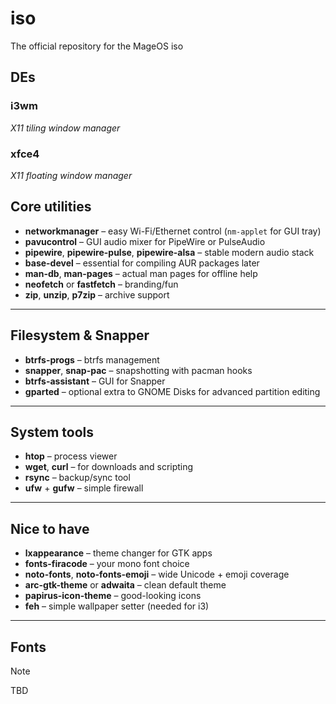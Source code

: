 # iso
The official repository for the MageOS iso

## DEs
### i3wm
*X11 tiling window manager*

### xfce4
*X11 floating window manager*


## **Core utilities**

* **networkmanager** – easy Wi-Fi/Ethernet control (`nm-applet` for GUI tray)
* **pavucontrol** – GUI audio mixer for PipeWire or PulseAudio
* **pipewire**, **pipewire-pulse**, **pipewire-alsa** – stable modern audio stack
* **base-devel** – essential for compiling AUR packages later
* **man-db**, **man-pages** – actual man pages for offline help
* **neofetch** or **fastfetch** – branding/fun
* **zip**, **unzip**, **p7zip** – archive support

---

## **Filesystem & Snapper**

* **btrfs-progs** – btrfs management
* **snapper**, **snap-pac** – snapshotting with pacman hooks
* **btrfs-assistant** – GUI for Snapper
* **gparted** – optional extra to GNOME Disks for advanced partition editing

---

## **System tools**

* **htop** – process viewer
* **wget**, **curl** – for downloads and scripting
* **rsync** – backup/sync tool
* **ufw** + **gufw** – simple firewall

---

## **Nice to have**

* **lxappearance** – theme changer for GTK apps
* **fonts-firacode** – your mono font choice
* **noto-fonts**, **noto-fonts-emoji** – wide Unicode + emoji coverage
* **arc-gtk-theme** or **adwaita** – clean default theme
* **papirus-icon-theme** – good-looking icons
* **feh** – simple wallpaper setter (needed for i3)

---

## **Fonts**

> [!NOTE]
> TBD
